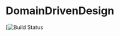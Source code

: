 # DomainDrivenDesign

[![Build Status](https://jto.visualstudio.com/_apis/public/build/definitions/ead6e1b7-db14-4396-8115-d903ce93329e/11/badge)
